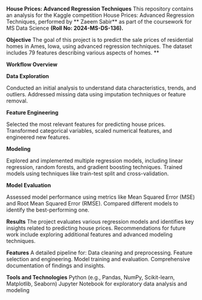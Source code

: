 ****House Prices: Advanced Regression Techniques****
This repository contains an analysis for the Kaggle competition House Prices: Advanced Regression Techniques, performed by
** Zaeem Sabir** as part of the coursework for MS Data Science **(Roll No: 2024-MS-DS-136).**

****Objective****
The goal of this project is to predict the sale prices of residential homes in Ames, Iowa, using advanced regression techniques. The dataset includes 79 features describing various aspects of homes.
**

****Workflow Overview****

**Data Exploration**

Conducted an initial analysis to understand data characteristics, trends, and outliers.
Addressed missing data using imputation techniques or feature removal.

**Feature Engineering**

Selected the most relevant features for predicting house prices.
Transformed categorical variables, scaled numerical features, and engineered new features.

**Modeling**

Explored and implemented multiple regression models, including linear regression, random forests, and gradient boosting techniques.
Trained models using techniques like train-test split and cross-validation.

**Model Evaluation**

Assessed model performance using metrics like Mean Squared Error (MSE) and Root Mean Squared Error (RMSE).
Compared different models to identify the best-performing one.

****Results****
The project evaluates various regression models and identifies key insights related to predicting house prices.
Recommendations for future work include exploring additional features and advanced modeling techniques.

****Features****
A detailed pipeline for:
Data cleaning and preprocessing.
Feature selection and engineering.
Model training and evaluation.
Comprehensive documentation of findings and insights.

****Tools and Technologies****
Python (e.g., Pandas, NumPy, Scikit-learn, Matplotlib, Seaborn)
Jupyter Notebook for exploratory data analysis and modeling
